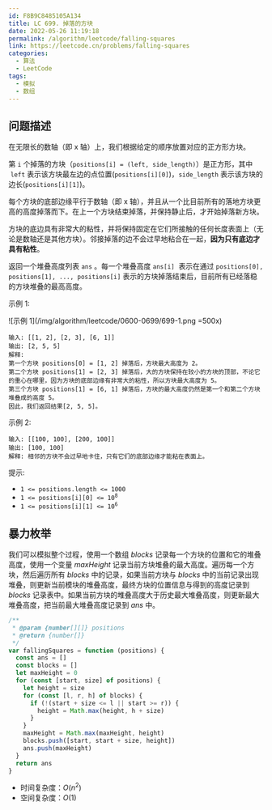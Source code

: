 ```yaml
---
id: F8B9C8485105A134
title: LC 699. 掉落的方块
date: 2022-05-26 11:19:18
permalink: /algorithm/leetcode/falling-squares
link: https://leetcode.cn/problems/falling-squares
categories:
  - 算法
  - LeetCode
tags:
  - 模拟
  - 数组
---
```


<Level :type='3'/>

## 问题描述

在无限长的数轴（即 x 轴）上，我们根据给定的顺序放置对应的正方形方块。

第 `i` 个掉落的方块（`positions[i] = (left, side_length)`）是正方形，其中  `left` 表示该方块最左边的点位置(`positions[i][0]`)，`side_length` 表示该方块的边长(`positions[i][1]`)。

每个方块的底部边缘平行于数轴（即 x 轴），并且从一个比目前所有的落地方块更高的高度掉落而下。在上一个方块结束掉落，并保持静止后，才开始掉落新方块。

方块的底边具有非常大的粘性，并将保持固定在它们所接触的任何长度表面上（无论是数轴还是其他方块）。邻接掉落的边不会过早地粘合在一起，**因为只有底边才具有粘性**。

返回一个堆叠高度列表 `ans` 。每一个堆叠高度 `ans[i]`  表示在通过 `positions[0], positions[1], ..., positions[i]` 表示的方块掉落结束后，目前所有已经落稳的方块堆叠的最高高度。

示例 1:

![示例 1](/img/algorithm/leetcode/0600-0699/699-1.png =500x)

```text
输入: [[1, 2], [2, 3], [6, 1]]
输出: [2, 5, 5]
解释:
第一个方块 positions[0] = [1, 2] 掉落后，方块最大高度为 2。
第二个方块 positions[1] = [2, 3] 掉落后，大的方块保持在较小的方块的顶部，不论它的重心在哪里，因为方块的底部边缘有非常大的粘性，所以方块最大高度为 5。
第三个方块 positions[1] = [6, 1] 掉落后，方块的最大高度仍然是第一个和第二个方块堆叠成的高度 5。
因此，我们返回结果[2, 5, 5]。
```

示例 2:

```text
输入: [[100, 100], [200, 100]]
输出: [100, 100]
解释: 相邻的方块不会过早地卡住，只有它们的底部边缘才能粘在表面上。
```

提示:

- `1 <= positions.length <= 1000`
- <code>1 <= positions[i][0] <= 10<sup>8</sup></code>
- <code>1 <= positions[i][1] <= 10<sup>6</sup></code>

## 暴力枚举

我们可以模拟整个过程，使用一个数组 $blocks$ 记录每一个方块的位置和它的堆叠高度，使用一个变量 $maxHeight$ 记录当前方块堆叠的最大高度。遍历每一个方块，然后遍历所有 $blocks$ 中的记录，如果当前方块与 $blocks$ 中的当前记录出现堆叠，则更新当前模块的堆叠高度，最终方块的位置信息与得到的高度记录到 $blocks$ 记录表中。如果当前方块的堆叠高度大于历史最大堆叠高度，则更新最大堆叠高度，把当前最大堆叠高度记录到 $ans$ 中。

```javascript
/**
 * @param {number[][]} positions
 * @return {number[]}
 */
var fallingSquares = function (positions) {
  const ans = []
  const blocks = []
  let maxHeight = 0
  for (const [start, size] of positions) {
    let height = size
    for (const [l, r, h] of blocks) {
      if (!(start + size <= l || start >= r)) {
        height = Math.max(height, h + size)
      }
    }
    maxHeight = Math.max(maxHeight, height)
    blocks.push([start, start + size, height])
    ans.push(maxHeight)
  }
  return ans
}
```

- 时间复杂度：$O(n^2)$
- 空间复杂度：$O(1)$
